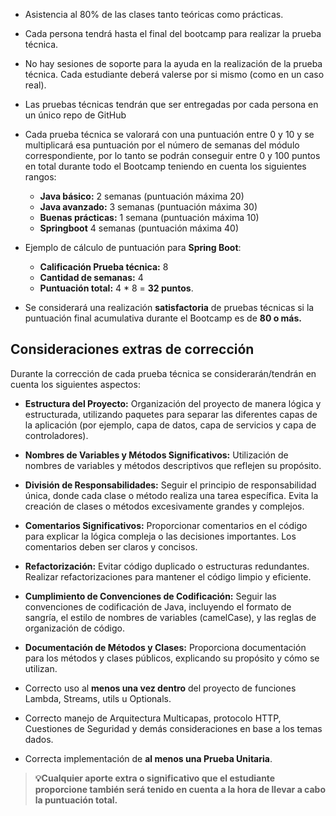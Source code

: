 - Asistencia al 80% de las clases tanto teóricas como prácticas.
    
- Cada persona tendrá hasta el final del bootcamp para realizar la prueba técnica.
    
- No hay sesiones de soporte para la ayuda en la realización de la prueba técnica. Cada estudiante deberá valerse por si mismo (como en un caso real).
    
- Las pruebas técnicas tendrán que ser entregadas por cada persona en un único repo de GitHub
    
- Cada prueba técnica se valorará con una puntuación entre 0 y 10 y se multiplicará esa puntuación por el número de semanas del módulo correspondiente, por lo tanto se podrán conseguir entre 0 y 100 puntos en total durante todo el Bootcamp teniendo en cuenta los siguientes rangos:  
    - **Java básico:** 2 semanas (puntuación máxima 20)
    - **Java avanzado:** 3 semanas (puntuación máxima 30)
    - **Buenas prácticas:** 1 semana (puntuación máxima 10)
    - **Springboot** 4 semanas (puntuación máxima 40)
        
- Ejemplo de cálculo de puntuación para **Spring Boot**:
    - **Calificación Prueba técnica:** 8
    - **Cantidad de semanas:** 4
    - **Puntuación total:** 4 * 8 = **32 puntos**.
        
- Se considerará una realización **satisfactoria** de pruebas técnicas si la puntuación final acumulativa durante el Bootcamp es de **80 o más.**


## Consideraciones extras de corrección

Durante la corrección de cada prueba técnica se considerarán/tendrán en cuenta los siguientes aspectos:

- **Estructura del Proyecto:** Organización del proyecto de manera lógica y estructurada, utilizando paquetes para separar las diferentes capas de la aplicación (por ejemplo, capa de datos, capa de servicios y capa de controladores).
    
- **Nombres de Variables y Métodos Significativos:** Utilización de nombres de variables y métodos descriptivos que reflejen su propósito.
    
- **División de Responsabilidades:** Seguir el principio de responsabilidad única, donde cada clase o método realiza una tarea específica. Evita la creación de clases o métodos excesivamente grandes y complejos.
    
- **Comentarios Significativos:** Proporcionar comentarios en el código para explicar la lógica compleja o las decisiones importantes. Los comentarios deben ser claros y concisos.
    
- **Refactorización:** Evitar código duplicado o estructuras redundantes. Realizar refactorizaciones para mantener el código limpio y eficiente.
    
- **Cumplimiento de Convenciones de Codificación:** Seguir las convenciones de codificación de Java, incluyendo el formato de sangría, el estilo de nombres de variables (camelCase), y las reglas de organización de código.
    
- **Documentación de Métodos y Clases:** Proporciona documentación para los métodos y clases públicos, explicando su propósito y cómo se utilizan.
    
- Correcto uso al **menos una vez dentro** del proyecto de funciones Lambda, Streams, utils u Optionals.
    
- Correcto manejo de Arquitectura Multicapas, protocolo HTTP, Cuestiones de Seguridad y demás consideraciones en base a los temas dados.
    
- Correcta implementación de **al menos una Prueba Unitaria**.
    

> **💡Cualquier aporte extra o significativo que el estudiante proporcione también será tenido en cuenta a la hora de llevar a cabo la puntuación total.**

